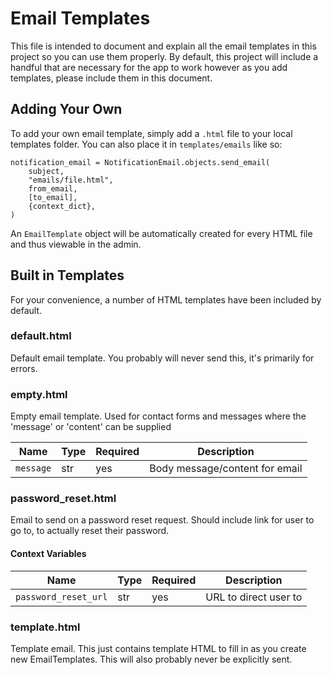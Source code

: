 # Email Templates
This file is intended to document and explain all the email templates in this project so you can use them properly. By default, this project will include a handful that are necessary for the app to work however as you add templates, please include them in this document.

## Adding Your Own

To add your own email template, simply add a `.html` file to your local templates folder. You can also place it in `templates/emails` like so:

```
notification_email = NotificationEmail.objects.send_email(
    subject,
    "emails/file.html",
    from_email,
    [to_email],
    {context_dict},
)
```

An `EmailTemplate` object will be automatically created for every HTML file and thus viewable in the admin.

## Built in Templates

For your convenience, a number of HTML templates have been included by default.


### default.html
Default email template. You probably will never send this, it's primarily for errors.


### empty.html
Empty email template. Used for contact forms and messages where the 'message' or 'content' can be supplied

| Name      | Type | Required | Description                    |
|-----------|------|----------|--------------------------------|
| `message` | str  | yes      | Body message/content for email |


### password_reset.html
Email to send on a password reset request. Should include link for user to go to, to actually reset their password.

#### Context Variables
| Name                 | Type | Required | Description           |
|----------------------|------|----------|-----------------------|
| `password_reset_url` | str  | yes      | URL to direct user to |



### template.html
Template email. This just contains template HTML to fill in as you create new EmailTemplates. This will also probably never be explicitly sent.


